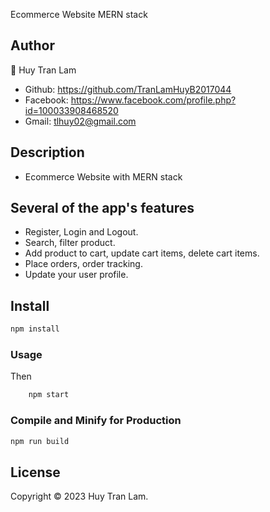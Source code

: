 Ecommerce Website MERN stack

## Author
👤 Huy Tran Lam
- Github: https://github.com/TranLamHuyB2017044
- Facebook: https://www.facebook.com/profile.php?id=100033908468520
- Gmail: tlhuy02@gmail.com
## Description
- Ecommerce Website with MERN stack
## Several of the app's features
- Register, Login and Logout.
- Search, filter product.
- Add product to cart, update cart items, delete cart items.
- Place orders, order tracking.
- Update your user profile.
## Install

```sh
npm install
```
### Usage

Then 
```sh
    npm start
```
### Compile and Minify for Production

```sh
npm run build
```

## License
Copyright ©️ 2023 Huy Tran Lam.

